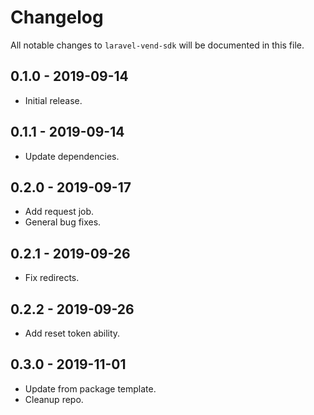 # Changelog

All notable changes to `laravel-vend-sdk` will be documented in this file.

## 0.1.0 - 2019-09-14

- Initial release.

## 0.1.1 - 2019-09-14

- Update dependencies.

## 0.2.0 - 2019-09-17

- Add request job.
- General bug fixes.

## 0.2.1 - 2019-09-26

- Fix redirects.

## 0.2.2 - 2019-09-26

- Add reset token ability.

## 0.3.0 - 2019-11-01

- Update from package template.
- Cleanup repo.
